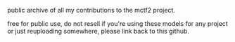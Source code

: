 public archive of all my contributions to the mctf2 project.

free for public use, do not resell
if you're using these models for any project or just reuploading somewhere, please link back to this github.
